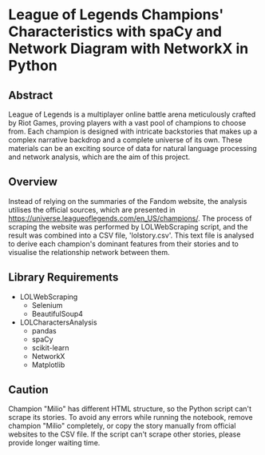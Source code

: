 # League of Legends Champions' Characteristics with spaCy and Network Diagram with NetworkX in Python
## Abstract
League of Legends is a multiplayer online battle arena meticulously crafted by Riot Games, proving players with a vast pool of champions to choose from. Each champion is designed with intricate backstories that makes up a complex narrative backdrop and a complete universe of its own. These materials can be an exciting source of data for natural language processing and network analysis, which are the aim of this project.
## Overview
Instead of relying on the summaries of the Fandom website, the analysis utilises the official sources, which are presented in https://universe.leagueoflegends.com/en_US/champions/. The process of scraping the website was performed by LOLWebScraping script, and the result was combined into a CSV file, 'lolstory.csv'. This text file is analysed to derive each champion's dominant features from their stories and to visualise the relationship network between them.
## Library Requirements
* LOLWebScraping
  + Selenium
  + BeautifulSoup4
* LOLCharactersAnalysis
  + pandas
  + spaCy
  + scikit-learn
  + NetworkX
  + Matplotlib
## Caution
Champion "Milio" has different HTML structure, so the Python script can't scrape its stories. To avoid any errors while running the notebook, remove champion "Milio" completely, or copy the story manually from official websites to the CSV file. If the script can't scrape other stories, please provide longer waiting time.
